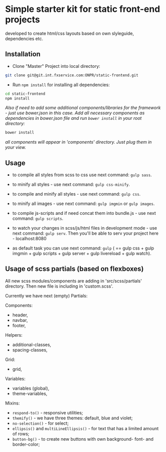# Simple starter kit for static front-end projects
developed to create html/css layouts based on own slyleguide, dependencies etc.

## Installation

- Clone "Master" Project into local directory:
```bash
git clone git@git.int.fxservice.com:ONPR/static-frontend.git
```

- Run `npm install` for installing all dependencies:
```bash
cd static-frontend
npm install
```

*Also if need to add some additional components/libraries for the framework - just use bower.json in this case.
Add all necessary components as dependencies in bower.json file and run `bower install` in your root directory:*
```bash
bower install
```
*all components will appear in 'components' directory. Just  plug them in your view.*

## Usage

- to compile all styles from scss to css use next command:
`gulp sass`.

- to minify all styles - use next command:
`gulp css-minify`.

- to compile and minify all styles - use next command:
`gulp css`.

- to minify all images - use next command:
`gulp imgmin` or `gulp images`.

- to compile js-scripts and if need concat them into bundle.js - use next command:
`gulp scripts`.

- to watch your changes in scss/js/html files in development mode - use next command:
`gulp serv`.
Then you'll be able to serv your project here - localhost:8080

- as default task you can use next command:
`gulp` ( == gulp css + gulp imgmin + gulp scripts + gulp server + gulp livereload + gulp watch).

## Usage of scss partials (based on flexboxes)

All new scss modules/components are adding in 'src/scss/partials' directory. Then new file is including in 'custom.scss'.

Currently we have next (empty) Partials:

Components:
- header,
- navbar,
- footer,

Helpers:
- additional-classes,
- spacing-classes,

Grid:
- grid,

Variables:
- variables (global),
- theme-variables,

Mixins:
- `respond-to()` - responsive utilities;
- `themify()` - we have three themes: default, blue and violet;
- `no-selection()` - for select;
- `ellipsis()` and `multiLineEllipsis()` - for text that has a limited amount of rows;
-  `button-bg()` - to create new buttons with own background- font- and border-color;

